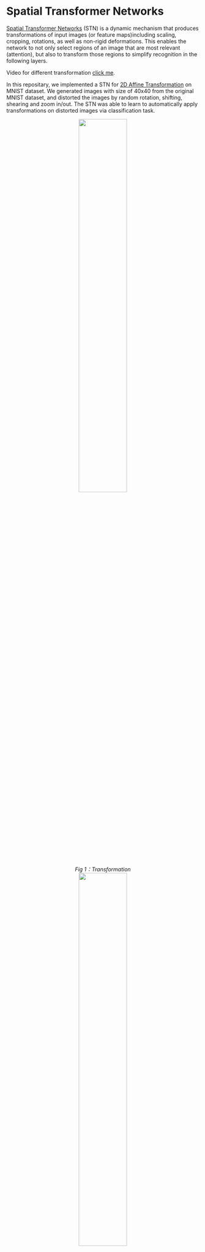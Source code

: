 # Spatial Transformer Networks

[Spatial Transformer Networks](https://arxiv.org/abs/1506.02025)  (STN) is a dynamic mechanism that produces transformations of input images (or feature maps)including  scaling, cropping, rotations, as well as non-rigid deformations. This enables the network to not only select regions of an image that are most relevant (attention), but also to transform those regions to simplify recognition in the following layers. 

Video for different transformation [click me](https://drive.google.com/file/d/0B1nQa_sA3W2iN3RQLXVFRkNXN0k/view).

In this repositary, we implemented a STN for [2D Affine Transformation](https://en.wikipedia.org/wiki/Affine_transformation) on MNIST dataset. We generated images with size of 40x40 from the original MNIST dataset, and distorted the images by random rotation, shifting, shearing and zoom in/out. The STN was able to learn to automatically apply transformations on distorted images via classification task.


<div align="center">
    <img src="https://github.com/zsdonghao/Spatial-Transformer-Nets/blob/master/images/transform.jpeg" width="50%" height="50%"/>
    <br>  
    <em align="center">Fig 1：Transformation</em>  
</div>


<div align="center">
    <img src="https://github.com/zsdonghao/Spatial-Transformer-Nets/blob/master/images/network.jpeg" width="50%" height="50%"/>
    <br>  
    <em align="center">Fig 2：Network</em>  
</div>

<div align="center">
    <img src="https://github.com/zsdonghao/Spatial-Transformer-Nets/blob/master/images/formula.jpeg" width="50%" height="50%"/>
    <br>  
    <em align="center">Fig 3：Formula</em>  
</div>

## Result

After classification task, the STN is able to transform the distorted image from Fig 4 back to Fig 5.

<div align="center">
    <img src="https://github.com/zsdonghao/Spatial-Transformer-Nets/blob/master/images/before_stn.png" width="50%" height="50%"/>
    <br>  
    <em align="center">Fig 4: Input</em>  
</div>

<div align="center">
    <img src="https://github.com/zsdonghao/Spatial-Transformer-Nets/blob/master/images/after_stn.png" width="50%" height="50%"/>
    <br>  
    <em align="center">Fig 5: Output</em>  
</div>

